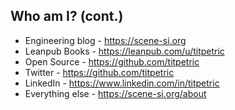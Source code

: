 ## Who am I? (cont.)

* Engineering blog - https://scene-si.org
* Leanpub Books - https://leanpub.com/u/titpetric
* Open Source - https://github.com/titpetric
* Twitter - https://github.com/titpetric
* LinkedIn - https://www.linkedin.com/in/titpetric
* Everything else - https://scene-si.org/about
